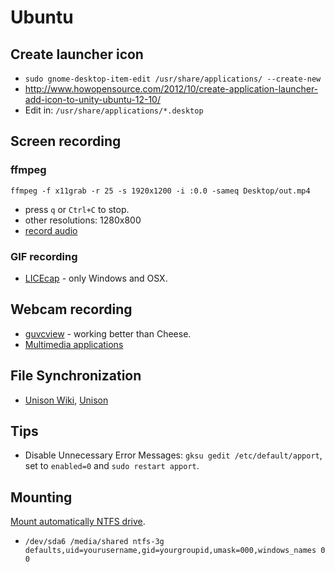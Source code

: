 # Ubuntu

## Create launcher icon
* ```sudo gnome-desktop-item-edit /usr/share/applications/ --create-new```
* http://www.howopensource.com/2012/10/create-application-launcher-add-icon-to-unity-ubuntu-12-10/
* Edit in: ```/usr/share/applications/*.desktop```

## Screen recording

### ffmpeg

```
ffmpeg -f x11grab -r 25 -s 1920x1200 -i :0.0 -sameq Desktop/out.mp4
```

* press ```q``` or ```Ctrl+C``` to stop.
* other resolutions: 1280x800
* [record audio](https://trac.ffmpeg.org/wiki/How%20to%20grab%20the%20desktop%20%28screen%29%20with%20FFmpeg)

### GIF recording

* [LICEcap](http://www.cockos.com/licecap/) - only Windows and OSX.

## Webcam recording

* [guvcview](http://guvcview.sourceforge.net/) - working better than Cheese.
* [Multimedia applications](https://help.ubuntu.com/community/MultimediaApplications)

## File Synchronization

* [Unison Wiki](http://wiki.ubuntuusers.de/unison), [Unison](http://www.cis.upenn.edu/~bcpierce/unison/)

## Tips

* Disable Unnecessary Error Messages: ``gksu gedit /etc/default/apport``, set to ``enabled=0`` and ``sudo restart apport``.

## Mounting

[Mount automatically NTFS drive](https://help.ubuntu.com/community/Fstab#ntfs).
* ``/dev/sda6 /media/shared ntfs-3g defaults,uid=yourusername,gid=yourgroupid,umask=000,windows_names 0 0``
